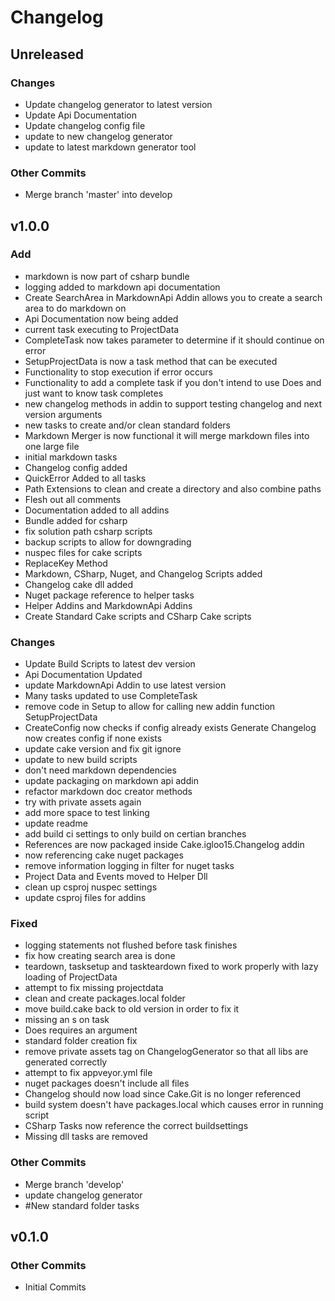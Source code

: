 # Changelog
## Unreleased
### Changes
*  Update changelog generator to latest version
*  Update Api Documentation
*  Update changelog config file
*  update to new changelog generator
*  update to latest markdown generator tool


### Other Commits
* Merge branch 'master' into develop




## v1.0.0
### Add
*  markdown is now part of csharp bundle
*  logging added to markdown api documentation
*  Create SearchArea in MarkdownApi Addin allows you to create a search area to do markdown on
*  Api Documentation now being added
*  current task executing to ProjectData
*  CompleteTask now takes parameter to determine if it should continue on error
*  SetupProjectData is now a task method that can be executed
*  Functionality to stop execution if error occurs
*  Functionality to add a complete task if you don't intend to use Does and just want to know task completes
*  new changelog methods in addin to support testing changelog and next version arguments
*  new tasks to create and/or clean standard folders
*  Markdown Merger is now functional it will merge markdown files into one large file
*  initial markdown tasks
*  Changelog config added
*  QuickError Added to all tasks
*  Path Extensions to clean and create a directory and also combine paths
*  Flesh out all comments
*  Documentation added to all addins
*  Bundle added for csharp
*  fix solution path csharp scripts
*  backup scripts to allow for downgrading
*  nuspec files for cake scripts
*  ReplaceKey Method
*  Markdown, CSharp, Nuget, and Changelog Scripts added
*  Changelog cake dll added
*  Nuget package reference to helper tasks
*  Helper Addins and MarkdownApi Addins
*  Create Standard Cake scripts and CSharp Cake scripts


### Changes
*  Update Build Scripts to latest dev version
*  Api Documentation Updated
*  update MarkdownApi Addin to use latest version
*  Many tasks updated to use CompleteTask
*  remove code in Setup to allow for calling new addin function SetupProjectData
*  CreateConfig now checks if config already exists Generate Changelog now creates config if none exists
*  update cake version and fix git ignore
*  update to new build scripts
*  don't need markdown dependencies
*  update packaging on markdown api addin
*  refactor markdown doc creator methods
*  try with private assets again
*  add more space to test linking
*  update readme
*  add build ci settings to only build on certian branches
*  References are now packaged inside Cake.igloo15.Changelog addin
*  now referencing cake nuget packages
*  remove information logging in filter for nuget tasks
*  Project Data and Events moved to Helper Dll
*  clean up csproj nuspec settings
*  update csproj files for addins


### Fixed
*  logging statements not flushed before task finishes
*  fix how creating search area is done
*  teardown, tasksetup and taskteardown fixed to work properly with lazy loading of ProjectData
*  attempt to fix missing projectdata
*  clean and create packages.local folder
*  move build.cake back to old version in order to fix it
*  missing an s on task
*  Does requires an argument
*  standard folder creation fix
*  remove private assets tag on ChangelogGenerator so that all libs are generated correctly
*  attempt to fix appveyor.yml file
*  nuget packages doesn't include all files
*  Changelog should now load since Cake.Git is no longer referenced
*  build system doesn't have packages.local which causes error in running script
*  CSharp Tasks now reference the correct buildsettings
*  Missing dll tasks are removed


### Other Commits
* Merge branch 'develop'
* update changelog generator
* #New standard folder tasks




## v0.1.0
### Other Commits
* Initial Commits





